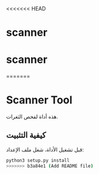 <<<<<<< HEAD
# scanner
# scanner
=======
# Scanner Tool

هذه أداة لفحص الثغرات.

## كيفية التثبيت

قبل تشغيل الأداة، شغل ملف الإعداد:

```bash
python3 setup.py install
>>>>>>> b3a84e1 (Add README file)
